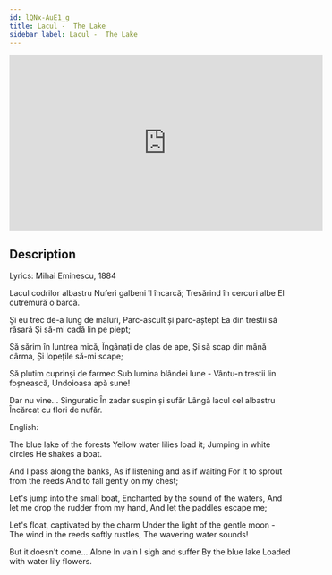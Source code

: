 ```yaml
---
id: lQNx-AuE1_g
title: Lacul -  The Lake
sidebar_label: Lacul -  The Lake
---
```


<iframe
  width="560"
  height="315"
  src="https://www.youtube.com/embed/lQNx-AuE1_g"
  title="YouTube video player"
  frameborder="0"
  allow="accelerometer; autoplay; clipboard-write; encrypted-media; gyroscope; picture-in-picture; web-share"
  referrerpolicy="strict-origin-when-cross-origin"
  allowfullscreen
></iframe>

## Description

Lyrics: Mihai Eminescu,  1884

Lacul codrilor albastru
Nuferi galbeni îl încarcă;
Tresărind în cercuri albe
El cutremură o barcă.

Și eu trec de-a lung de maluri,
Parc-ascult și parc-aștept
Ea din trestii să răsară
Și să-mi cadă lin pe piept;

Să sărim în luntrea mică,
Îngânați de glas de ape,
Și să scap din mână cârma,
Și lopețile să-mi scape;

Să plutim cuprinși de farmec
Sub lumina blândei lune -
Vântu-n trestii lin foșnească,
Undoioasa apă sune!

Dar nu vine... Singuratic
În zadar suspin și sufăr
Lângă lacul cel albastru
Încărcat cu flori de nufăr.

English:

The blue lake of the forests
Yellow water lilies load it;
Jumping in white circles
He shakes a boat.

And I pass along the banks,
As if listening and as if waiting
For it to sprout from the reeds
And to fall gently on my chest;

Let's jump into the small boat,
Enchanted by the sound of the waters,
And let me drop the rudder from my hand,
And let the paddles escape me;

Let's float, captivated by the charm
Under the light of the gentle moon -
The wind in the reeds softly rustles,
The wavering water sounds!

But it doesn't come... Alone
In vain I sigh and suffer
By the blue lake
Loaded with water lily flowers.
